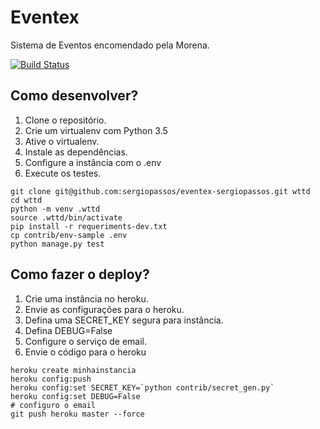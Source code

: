 # Eventex

Sistema de Eventos encomendado pela Morena.

[![Build Status](https://travis-ci.org/sergiopassos/eventex-sergiopassos.svg?branch=master)](https://travis-ci.org/sergiopassos/eventex-sergiopassos)

## Como desenvolver?

1. Clone o repositório.
2. Crie um virtualenv com Python 3.5
3. Ative o virtualenv.
4. Instale as dependências.
5. Configure a instância com o .env
6. Execute os testes.

```console
git clone git@github.com:sergiopassos/eventex-sergiopassos.git wttd
cd wttd
python -m venv .wttd
source .wttd/bin/activate
pip install -r requeriments-dev.txt
cp contrib/env-sample .env
python manage.py test
```

## Como fazer o deploy?

1. Crie uma instância no heroku.
2. Envie as configurações para o heroku.
3. Defina uma SECRET_KEY segura para instância.
4. Defina DEBUG=False
5. Configure o serviço de email.
6. Envie o código para o heroku

```console
heroku create minhainstancia
heroku config:push
heroku config:set SECRET_KEY=`python contrib/secret_gen.py`
heroku config:set DEBUG=False
# configuro o email
git push heroku master --force
```